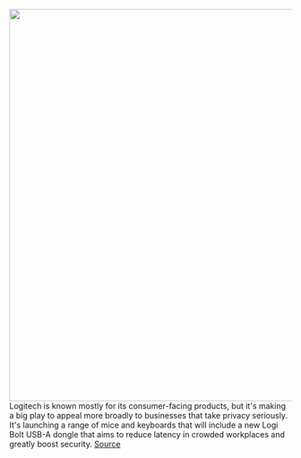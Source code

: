 <img src='https://cdn.vox-cdn.com/thumbor/PrvfxaYhpZ1hjJKlXX3RLNGYAVo=/0x0:2358x1768/1200x800/filters:focal(967x832:1343x1208)/cdn.vox-cdn.com/uploads/chorus_image/image/69803268/Screen_Shot_2019_09_03_at_8.52.08_PM.0.png' width='700px' /><br/>
Logitech is known mostly for its consumer-facing products, but it's making a big play to appeal more broadly to businesses that take privacy seriously. It's launching a range of mice and keyboards that will include a new Logi Bolt USB-A dongle that aims to reduce latency in crowded workplaces and greatly boost security.
<a href='https://www.theverge.com/2021/9/1/22651973/logitech-logi-bolt-usb-dongle-bluetooth-security-le-keyboard-mouse-accessories'> Source <a/>
